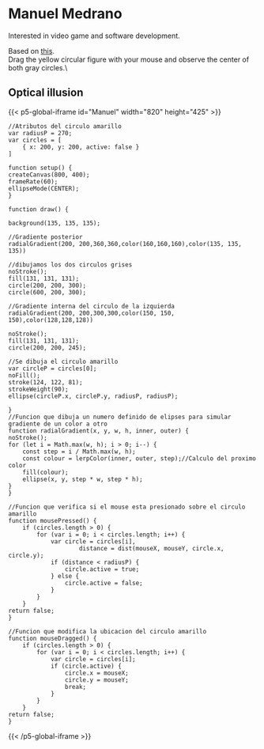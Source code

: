 # Manuel Medrano
Interested in video game and software development.

Based on  [this](https://michaelbach.de/ot/lum-cobc/index.html).\
Drag the yellow circular figure with your mouse and observe the center of both gray circles.\

## Optical illusion
{{< p5-global-iframe id="Manuel" width="820" height="425" >}}

    //Atributos del circulo amarillo
    var radiusP = 270;
    var circles = [
        { x: 200, y: 200, active: false }
    ]

    function setup() {
    createCanvas(800, 400);
    frameRate(60);
    ellipseMode(CENTER);
    }

    function draw() {
    
    background(135, 135, 135);
    
    //Gradiente posterior
    radialGradient(200, 200,360,360,color(160,160,160),color(135, 135, 135))
    
    //dibujamos los dos circulos grises
    noStroke();
    fill(131, 131, 131);
    circle(200, 200, 300);
    circle(600, 200, 300);
    
    //Gradiente interna del circulo de la izquierda
    radialGradient(200, 200,300,300,color(150, 150, 150),color(128,128,128))
    
    noStroke();
    fill(131, 131, 131);
    circle(200, 200, 245);
    
    //Se dibuja el circulo amarillo
    var circleP = circles[0];
    noFill();
    stroke(124, 122, 81);
    strokeWeight(90);
    ellipse(circleP.x, circleP.y, radiusP, radiusP);
        
    }
    //Funcion que dibuja un numero definido de elipses para simular gradiente de un color a otro
    function radialGradient(x, y, w, h, inner, outer) {
    noStroke();
    for (let i = Math.max(w, h); i > 0; i--) {
        const step = i / Math.max(w, h);
        const colour = lerpColor(inner, outer, step);//Calculo del proximo color
        fill(colour);
        ellipse(x, y, step * w, step * h);
    }
    }

    //Funcion que verifica si el mouse esta presionado sobre el circulo amarillo
    function mousePressed() {
        if (circles.length > 0) {
            for (var i = 0; i < circles.length; i++) {
                var circle = circles[i],
                        distance = dist(mouseX, mouseY, circle.x, circle.y);
                if (distance < radiusP) {
                    circle.active = true;
                } else {
                    circle.active = false;
                }
            }
        }
    return false;
    }

    //Funcion que modifica la ubicacion del circulo amarillo 
    function mouseDragged() {
        if (circles.length > 0) {
            for (var i = 0; i < circles.length; i++) {
                var circle = circles[i];
                if (circle.active) {
                    circle.x = mouseX;
                    circle.y = mouseY;
                    break;
                }
            }
        }
    return false;
    }
{{< /p5-global-iframe >}}